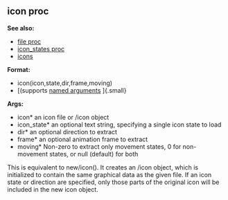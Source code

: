 ## icon proc
**See also:**
*   [file proc](/ref/proc/file.md) 
*   [icon_states proc](/ref/proc/icon_states.md) 
*   [icons](/ref/DM/icon.md) 
<!-- -->
**Format:**
*   icon(icon,state,dir,frame,moving)
*   [(supports [named arguments](/ref/proc/arguments/named.md) ]{.small}
<!-- -->
**Args:**
*   icon* an icon file or /icon object
*   icon_state* an optional text string, specifying a single icon state
    to load
*   dir* an optional direction to extract
*   frame* an optional animation frame to extract
*   moving* Non-zero to extract only movement states, 0 for non-movement
    states, or null (default) for both


This is equivalent to new/icon(). It creates an /icon object,
which is initialized to contain the same graphical data as the given
file. If an icon state or direction are specified, only those parts of
the original icon will be included in the new icon object.